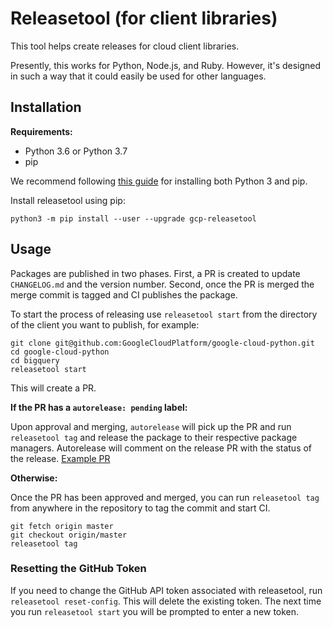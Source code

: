 # Releasetool (for client libraries)

This tool helps create releases for cloud client libraries.

Presently, this works for Python, Node.js, and Ruby.  However, it's designed
in such a way that it could easily be used for other languages.


## Installation

**Requirements:**
- Python 3.6 or Python 3.7
- pip

We recommend following [this guide](https://docs.python-guide.org/starting/installation/#installation-guides) for installing both Python 3 and pip. 

Install releasetool using pip:
```
python3 -m pip install --user --upgrade gcp-releasetool
```

## Usage

Packages are published in two phases. First, a PR is created to update
`CHANGELOG.md` and the version number. Second, once the PR is merged the
merge commit is tagged and CI publishes the package.

To start the process of releasing use `releasetool start` from the directory of
the client you want to publish, for example:

```
git clone git@github.com:GoogleCloudPlatform/google-cloud-python.git
cd google-cloud-python
cd bigquery
releasetool start
```
This will create a PR.

**If the PR has a `autorelease: pending` label:**

Upon approval and merging,
`autorelease` will pick up the PR and run `releasetool tag` and release the
package to their respective package managers. Autorelease will comment on the release PR with the status of the release. [Example PR](https://github.com/googleapis/nodejs-pubsub/pull/521)

**Otherwise:**

Once the PR has been approved and merged, you can run `releasetool tag` from
anywhere in the repository to tag the commit and start CI.

```
git fetch origin master
git checkout origin/master
releasetool tag
```

### Resetting the GitHub Token

If you need to change the GitHub API token associated with releasetool, run `releasetool reset-config`. This will delete the existing token. The next time you run `releasetool start` you will be
prompted to enter a new token.
